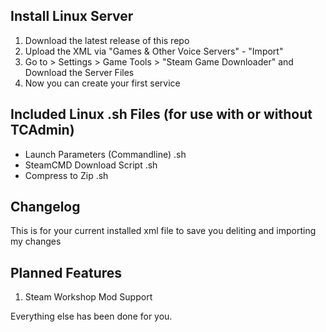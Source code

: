 ## Install Linux Server

1. Download the latest release of this repo
2. Upload the XML via "Games & Other Voice Servers" - "Import"
3. Go to > Settings > Game Tools > "Steam Game Downloader" and Download the Server Files
4. Now you can create your first service

## Included Linux .sh Files (for use with or without TCAdmin)

* Launch Parameters (Commandline) .sh
* SteamCMD Download Script .sh
* Compress to Zip .sh

## Changelog

This is for your current installed xml file to save you deliting and importing my changes

## Planned Features

1. Steam Workshop Mod Support

Everything else has been done for you.